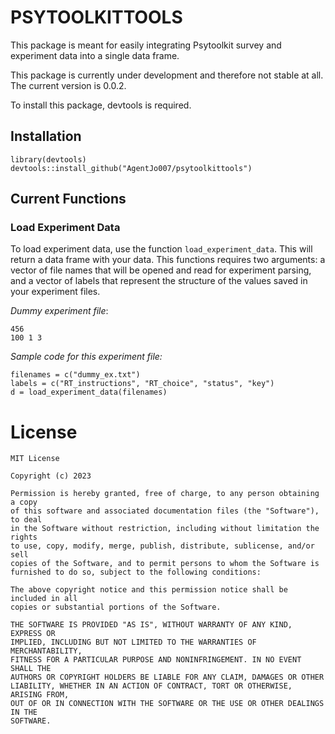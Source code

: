# PSYTOOLKITTOOLS

This package is meant for easily integrating Psytoolkit survey and experiment data into a single data frame.

This package is currently under development and therefore not stable at all. The current version is 0.0.2.

To install this package, devtools is required.

## Installation

```{r}
library(devtools)
devtools::install_github("AgentJo007/psytoolkittools")
```

## Current Functions

### Load Experiment Data

To load experiment data, use the function `load_experiment_data`. This will return a data frame with your data. This functions requires two arguments: a vector of file names that will be opened and read for experiment parsing, and a vector of labels that represent the structure of the values saved in your experiment files.

*Dummy experiment file*:

    456
    100 1 3

*Sample code for this experiment file:*

```{r}
filenames = c("dummy_ex.txt")
labels = c("RT_instructions", "RT_choice", "status", "key")
d = load_experiment_data(filenames)
```

# License

    MIT License

    Copyright (c) 2023

    Permission is hereby granted, free of charge, to any person obtaining a copy
    of this software and associated documentation files (the "Software"), to deal
    in the Software without restriction, including without limitation the rights
    to use, copy, modify, merge, publish, distribute, sublicense, and/or sell
    copies of the Software, and to permit persons to whom the Software is
    furnished to do so, subject to the following conditions:

    The above copyright notice and this permission notice shall be included in all
    copies or substantial portions of the Software.

    THE SOFTWARE IS PROVIDED "AS IS", WITHOUT WARRANTY OF ANY KIND, EXPRESS OR
    IMPLIED, INCLUDING BUT NOT LIMITED TO THE WARRANTIES OF MERCHANTABILITY,
    FITNESS FOR A PARTICULAR PURPOSE AND NONINFRINGEMENT. IN NO EVENT SHALL THE
    AUTHORS OR COPYRIGHT HOLDERS BE LIABLE FOR ANY CLAIM, DAMAGES OR OTHER
    LIABILITY, WHETHER IN AN ACTION OF CONTRACT, TORT OR OTHERWISE, ARISING FROM,
    OUT OF OR IN CONNECTION WITH THE SOFTWARE OR THE USE OR OTHER DEALINGS IN THE
    SOFTWARE.

